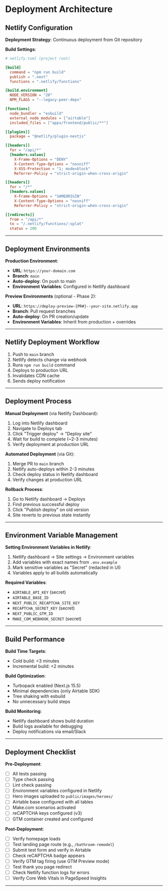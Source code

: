 # Deployment Architecture

## Netlify Configuration

**Deployment Strategy**: Continuous deployment from Git repository

**Build Settings**:
```toml
# netlify.toml (project root)

[build]
  command = "npm run build"
  publish = ".next"
  functions = ".netlify/functions"

[build.environment]
  NODE_VERSION = "20"
  NPM_FLAGS = "--legacy-peer-deps"

[functions]
  node_bundler = "esbuild"
  external_node_modules = ["airtable"]
  included_files = ["apps/frontend/public/**"]

[[plugins]]
  package = "@netlify/plugin-nextjs"

[[headers]]
  for = "/api/*"
  [headers.values]
    X-Frame-Options = "DENY"
    X-Content-Type-Options = "nosniff"
    X-XSS-Protection = "1; mode=block"
    Referrer-Policy = "strict-origin-when-cross-origin"

[[headers]]
  for = "/*"
  [headers.values]
    X-Frame-Options = "SAMEORIGIN"
    X-Content-Type-Options = "nosniff"
    Referrer-Policy = "strict-origin-when-cross-origin"

[[redirects]]
  from = "/api/*"
  to = "/.netlify/functions/:splat"
  status = 200
```

---

## Deployment Environments

**Production Environment**:
- **URL**: `https://your-domain.com`
- **Branch**: `main`
- **Auto-deploy**: On push to main
- **Environment Variables**: Configured in Netlify dashboard

**Preview Environments** (optional - Phase 2):
- **URL**: `https://deploy-preview-{PR#}--your-site.netlify.app`
- **Branch**: Pull request branches
- **Auto-deploy**: On PR creation/update
- **Environment Variables**: Inherit from production + overrides

---

## Netlify Deployment Workflow
1. Push to `main` branch
2. Netlify detects change via webhook
3. Runs `npm run build` command
4. Deploys to production URL
5. Invalidates CDN cache
6. Sends deploy notification

---

## Deployment Process

**Manual Deployment** (via Netlify Dashboard):
1. Log into Netlify dashboard
2. Navigate to Deploys tab
3. Click "Trigger deploy" → "Deploy site"
4. Wait for build to complete (~2-3 minutes)
5. Verify deployment at production URL

**Automated Deployment** (via Git):
1. Merge PR to `main` branch
2. Netlify auto-deploys within 2-3 minutes
3. Check deploy status in Netlify dashboard
4. Verify changes at production URL

**Rollback Process**:
1. Go to Netlify dashboard → Deploys
2. Find previous successful deploy
3. Click "Publish deploy" on old version
4. Site reverts to previous state instantly

---

## Environment Variable Management

**Setting Environment Variables in Netlify**:
1. Netlify dashboard → Site settings → Environment variables
2. Add variables with exact names from `.env.example`
3. Mark sensitive variables as "Secret" (redacted in UI)
4. Variables apply to all builds automatically

**Required Variables**:
- `AIRTABLE_API_KEY` (secret)
- `AIRTABLE_BASE_ID`
- `NEXT_PUBLIC_RECAPTCHA_SITE_KEY`
- `RECAPTCHA_SECRET_KEY` (secret)
- `NEXT_PUBLIC_GTM_ID`
- `MAKE_COM_WEBHOOK_SECRET` (secret)

---

## Build Performance

**Build Time Targets**:
- Cold build: <3 minutes
- Incremental build: <2 minutes

**Build Optimization**:
- Turbopack enabled (Next.js 15.5)
- Minimal dependencies (only Airtable SDK)
- Tree shaking with esbuild
- No unnecessary build steps

**Build Monitoring**:
- Netlify dashboard shows build duration
- Build logs available for debugging
- Deploy notifications via email/Slack

---

## Deployment Checklist

**Pre-Deployment**:
- [ ] All tests passing
- [ ] Type check passing
- [ ] Lint check passing
- [ ] Environment variables configured in Netlify
- [ ] Hero images uploaded to `public/images/heroes/`
- [ ] Airtable base configured with all tables
- [ ] Make.com scenarios activated
- [ ] reCAPTCHA keys configured (v3)
- [ ] GTM container created and configured

**Post-Deployment**:
- [ ] Verify homepage loads
- [ ] Test landing page route (e.g., `/bathroom-remodel`)
- [ ] Submit test form and verify in Airtable
- [ ] Check reCAPTCHA badge appears
- [ ] Verify GTM tag firing (use GTM Preview mode)
- [ ] Test thank you page redirect
- [ ] Check Netlify function logs for errors
- [ ] Verify Core Web Vitals in PageSpeed Insights

---
